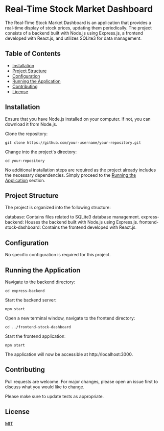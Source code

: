 # Real-Time Stock Market Dashboard
The Real-Time Stock Market Dashboard is an application that provides a real-time display of stock prices, updating them periodically. The project consists of a backend built with Node.js using Express.js, a frontend developed with React.js, and utilizes SQLite3 for data management.

## Table of Contents
- [Installation](#installation)
- [Project Structure](#Project-Structure)
- [Configuration](#Configuation)
- [Running the Application](#Running-the-Application)
- [Contributing](#Contributing)
- [License](#License)
## Installation
Ensure that you have Node.js installed on your computer. If not, you can download it from Node.js.

Clone the repository:

```
git clone https://github.com/your-username/your-repository.git
```
Change into the project's directory:

```
cd your-repository
```
No additional installation steps are required as the project already includes the necessary dependencies. Simply proceed to the [Running the Application](#running-the-application) section.

## Project Structure
The project is organized into the following structure:

database: Contains files related to SQLite3 database management.
express-backend: Houses the backend built with Node.js using Express.js.
frontend-stock-dashboard: Contains the frontend developed with React.js.

## Configuration
No specific configuration is required for this project.

## Running the Application
Navigate to the backend directory:

```
cd express-backend
```
Start the backend server:

```
npm start
```

Open a new terminal window, navigate to the frontend directory:

```
cd ../frontend-stock-dashboard
```
Start the frontend application:
```
npm start
```
The application will now be accessible at http://localhost:3000.

## Contributing

Pull requests are welcome. For major changes, please open an issue first
to discuss what you would like to change.

Please make sure to update tests as appropriate.

## License

[MIT](https://choosealicense.com/licenses/mit/)